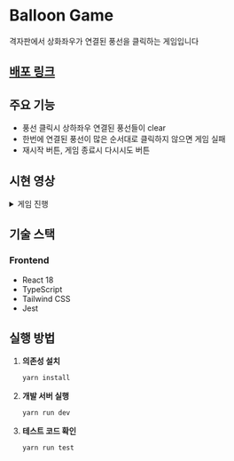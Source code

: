 # Balloon Game

격자판에서 상화좌우가 연결된 풍선을 클릭하는 게임입니다

## [배포 링크](https://ballon-game-ten.vercel.app/)

## 주요 기능

- 풍선 클릭시 상하좌우 연결된 풍선들이 clear
- 한번에 연결된 풍선이 많은 순서대로 클릭하지 않으면 게임 실패
- 재시작 버튼, 게임 종료시 다시시도 버튼

## 시현 영상
<details>
<summary>게임 진행</summary>

https://github.com/user-attachments/assets/0dccfd26-1666-473f-8aff-2e92d7996f96

</details>

## 기술 스택

### Frontend
- React 18
- TypeScript
- Tailwind CSS
- Jest

## 실행 방법

1. **의존성 설치**
   ```bash
   yarn install
   ```
2. **개발 서버 실행**
   ```bash
   yarn run dev
   ```
3. **테스트 코드 확인**
   ```bash
   yarn run test
   ```
